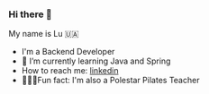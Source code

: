 ### Hi there 👋

My name is Lu 🇺🇦

- I'm a Backend Developer
- 🥸 I’m currently learning Java and Spring
- How to reach me: [linkedin](https://www.linkedin.com/in/louikotova/)
- 🤸🏻‍♀️Fun fact: I'm also a Polestar Pilates Teacher

